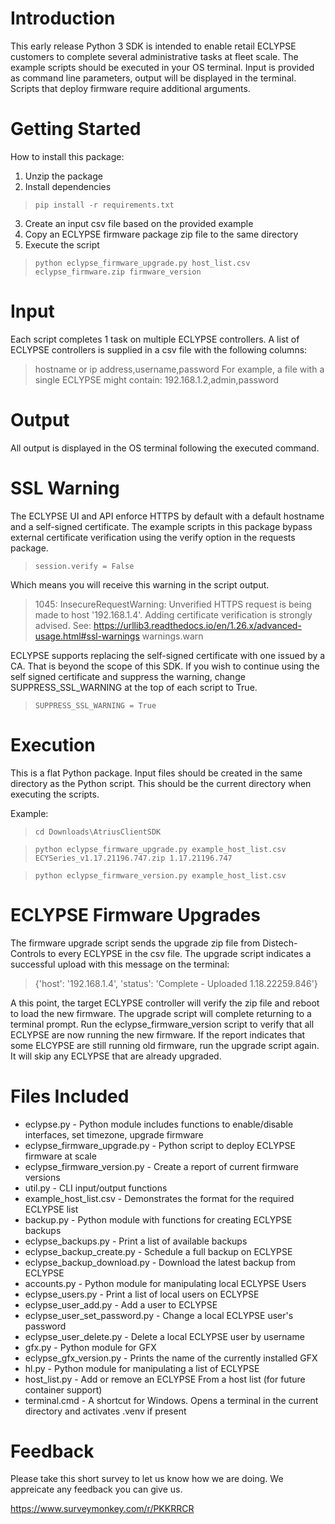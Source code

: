 # Introduction 
This early release Python 3 SDK is intended to enable retail ECLYPSE customers to complete several administrative tasks at fleet scale.
The example scripts should be executed in your OS terminal. Input is provided as command line parameters, output will be displayed in the terminal.
Scripts that deploy firmware require additional arguments.

# Getting Started
How to install this package:
1.	Unzip the package
2.	Install dependencies
>`pip install -r requirements.txt`
3.  Create an input csv file based on the provided example
4.  Copy an ECLYPSE firmware package zip file to the same directory
5.  Execute the script
>`python eclypse_firmware_upgrade.py host_list.csv eclypse_firmware.zip firmware_version`

# Input
Each script completes 1 task on multiple ECLYPSE controllers. A list of ECLYPSE controllers is supplied in a csv file with the following columns:
>hostname or ip address,username,password
For example, a file with a single ECLYPSE might contain: 
>192.168.1.2,admin,password

# Output
All output is displayed in the OS terminal following the executed command. 

# SSL Warning
The ECLYPSE UI and API enforce HTTPS by default with a default hostname and a self-signed certificate. The example scripts in this package bypass external
certificate verification using the verify option in the requests package. 
> `session.verify = False`

Which means you will receive this warning in the script output. 
> 1045: InsecureRequestWarning: Unverified HTTPS request is being made to host '192.168.1.4'. Adding certificate verification is strongly advised. See: https://urllib3.readthedocs.io/en/1.26.x/advanced-usage.html#ssl-warnings
  warnings.warn

ECLYPSE supports replacing the self-signed certificate with one issued by a CA. That is beyond the scope of this SDK. 
If you wish to continue using the self signed certificate and suppress the warning, change SUPPRESS_SSL_WARNING at the top of each script to True.
> `SUPPRESS_SSL_WARNING = True`

# Execution
This is a flat Python package. Input files should be created in the same directory as the Python script. This should be the current directory when executing the scripts. 

Example: 
> `cd Downloads\AtriusClientSDK`

> `python eclypse_firmware_upgrade.py example_host_list.csv ECYSeries_v1.17.21196.747.zip 1.17.21196.747`

> `python eclypse_firmware_version.py example_host_list.csv`

# ECLYPSE Firmware Upgrades
The firmware upgrade script sends the upgrade zip file from Distech-Controls to every ECLYPSE in the csv file. 
The upgrade script indicates a successful upload with this message on the terminal: 
> {'host': '192.168.1.4', 'status': 'Complete - Uploaded 1.18.22259.846'}

A this point, the target ECLYPSE controller will verify the zip file and reboot to load the new firmware. The upgrade script will complete returning to a terminal prompt. 
Run the eclypse_firmware_version script to verify that all ECLYPSE are now running the new firmware. 
If the report indicates that some ELCYPSE are still running old firmware, run the upgrade script again. It will skip any ECLYPSE that are already upgraded. 

# Files Included
- eclypse.py - Python module includes functions to enable/disable interfaces, set timezone, upgrade firmware
- eclypse_firmware_upgrade.py - Python script to deploy ECLYPSE firmware at scale
- eclypse_firmware_version.py - Create a report of current firmware versions
- util.py - CLI input/output functions
- example_host_list.csv - Demonstrates the format for the required ECLYPSE list
- backup.py - Python module with functions for creating ECLYPSE backups
- eclypse_backups.py - Print a list of available backups
- eclypse_backup_create.py - Schedule a full backup on ECLYPSE
- eclypse_backup_download.py - Download the latest backup from ECLYPSE
- accounts.py - Python module for manipulating local ECLYPSE Users
- eclypse_users.py - Print a list of local users on ECLYPSE
- eclypse_user_add.py - Add a user to ECLYPSE
- eclypse_user_set_password.py - Change a local ECLYPSE user's password
- eclypse_user_delete.py - Delete a local ECLYPSE user by username
- gfx.py - Python module for GFX
- eclypse_gfx_version.py - Prints the name of the currently installed GFX
- hl.py - Python module for manipulating a list of ECLYPSE 
- host_list.py - Add or remove an ECLYPSE From a host list (for future container support)
- terminal.cmd - A shortcut for Windows. Opens a terminal in the current directory and activates .venv if present

# Feedback

Please take this short survey to let us know how we are doing.  We appreicate any feedback you can give us.

https://www.surveymonkey.com/r/PKKRRCR


